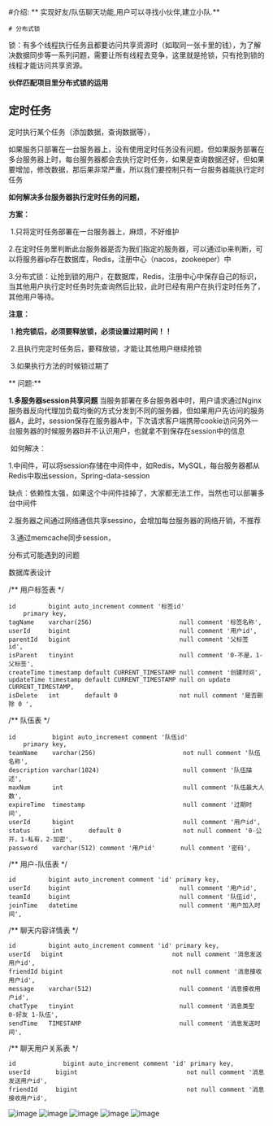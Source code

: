 #介绍:
**  实现好友/队伍聊天功能,用户可以寻找小伙伴,建立小队.**

    # 分布式锁

锁：有多个线程执行任务且都要访问共享资源时（如取同一张卡里的钱），为了解决数据同步等一系列问题，需要让所有线程去竞争，这里就是抢锁，只有抢到锁的线程才能访问共享资源。

**伙伴匹配项目里分布式锁的运用**

## 定时任务

定时执行某个任务（添加数据，查询数据等），

如果服务只部署在一台服务器上，没有使用定时任务没有问题，但如果服务部署在多台服务器上时，每台服务器都会去执行定时任务，如果是查询数据还好，但如果要增加，修改数据，那后果非常严重，所以我们要控制只有一台服务器能执行定时任务

**如何解决多台服务器执行定时任务的问题，**

**方案：**

​	1.只将定时任务部署在一台服务器上，麻烦，不好维护

​	2.在定时任务里判断此台服务器是否为我们指定的服务器，可以通过ip来判断，可以将服务器ip存在数据库，Redis，注册中心（nacos，zookeeper）中

​	3.分布式锁：让抢到锁的用户，在数据库，Redis，注册中心中保存自己的标识，当其他用户执行定时任务时先查询然后比较，此时已经有用户在执行定时任务了，其他用户等待。

**注意：**

​	1.**抢完锁后，必须要释放锁，必须设置过期时间！！**

​	2.且执行完定时任务后，要释放锁，才能让其他用户继续抢锁

​	3.如果执行方法的时候锁过期了

**  问题:**
  
  **1.多服务器session共享问题**
​	当服务部署在多台服务器中时，用户请求通过Nginx服务器反向代理加负载均衡的方式分发到不同的服务器，但如果用户先访问的服务器A，此时，session保存在服务器A中，下次请求客户端携带cookie访问另外一台服务器的时候服务器B并不认识用户，也就拿不到保存在session中的信息

​	如何解决：

​	1.中间件，可以将session存储在中间件中，如Redis，MySQL，每台服务器都从Redis中取出session，Spring-data-session    

​	缺点：依赖性太强，如果这个中间件挂掉了，大家都无法工作，当然也可以部署多台中间件

​	2.服务器之间通过网络通信共享sessino，会增加每台服务器的网络开销，不推荐

​	3.通过memcache同步session，

分布式可能遇到的问题

  

数据库表设计

/**
  用户标签表
 */
 
    id         bigint auto_increment comment '标签id'
        primary key,
    tagName    varchar(256)                        null comment '标签名称',
    userId     bigint                              null comment '用户id',
    parentId   bigint                              null comment '父标签 id',
    isParent   tinyint                             null comment '0-不是，1-父标签',
    createTime timestamp default CURRENT_TIMESTAMP null comment '创建时间',
    updateTime timestamp default CURRENT_TIMESTAMP null on update CURRENT_TIMESTAMP,
    isDelete   int       default 0                 not null comment '是否删除 0 ',
        
/**
  队伍表
 */

    id          bigint auto_increment comment '队伍id'
        primary key,
    teamName    varchar(256)                        not null comment '队伍名称',
    description varchar(1024)                       null comment '队伍描述',
    maxNum      int                                 null comment '队伍最大人数',
    expireTime  timestamp                           null comment '过期时间',
    userId      bigint                              null comment '用户id',
    status      int       default 0                 not null comment '0-公开，1-私有，2-加密',
    password    varchar(512) comment '用户id'       null comment '密码',

/**
  用户-队伍表
 */

    id         bigint auto_increment comment 'id' primary key,
    userId     bigint                              null comment '用户id',
    teamId     bigint                              null comment '队伍id',
    joinTime   datetime                            null comment '用户加入时间',

/**
  聊天内容详情表
 */

    id         bigint auto_increment comment 'id' primary key,
    userId   bigint                              not null comment '消息发送用户id',
    friendId bigint                              not null comment '消息接收用户id',
    message    varchar(512)                        null comment '消息接收用户id',
    chatType   tinyint                             null comment '消息类型 0-好友 1-队伍',
    sendTime   TIMESTAMP                           null comment '消息发送时间',

/**
  聊天用户关系表
 */
 
    id             bigint auto_increment comment 'id' primary key,
    userId       bigint                              not null comment '消息发送用户id',
    friendId     bigint                              not null comment '消息接收用户id',





![image](https://github.com/cmaiyatang/Lin-Partner-Matching-backend/assets/127107267/fd0c6dc1-1e92-45d8-b944-1666fd8bb090)
![image](https://github.com/cmaiyatang/Lin-Partner-Matching-backend/assets/127107267/c419b6e2-bb4d-4127-940e-724eb519ced8)
![image](https://github.com/cmaiyatang/Lin-Partner-Matching-backend/assets/127107267/74b2ad76-8b04-408e-b074-d472b3fb7c5b)
![image](https://github.com/cmaiyatang/Lin-Partner-Matching-backend/assets/127107267/45be4549-152e-4661-9349-659278619b7c)
![image](https://github.com/cmaiyatang/Lin-Partner-Matching-backend/assets/127107267/26ae493d-bf23-495c-b9c4-68256b2a219f)



 
